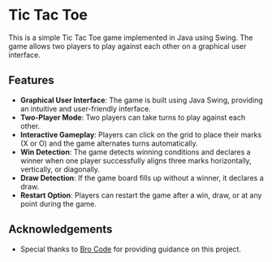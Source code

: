 # Tic Tac Toe

This is a simple Tic Tac Toe game implemented in Java using Swing. The game allows two players to play against each other on a graphical user interface.

## Features

- **Graphical User Interface**: The game is built using Java Swing, providing an intuitive and user-friendly interface.
- **Two-Player Mode**: Two players can take turns to play against each other.
- **Interactive Gameplay**: Players can click on the grid to place their marks (X or O) and the game alternates turns automatically.
- **Win Detection**: The game detects winning conditions and declares a winner when one player successfully aligns three marks horizontally, vertically, or diagonally.
- **Draw Detection**: If the game board fills up without a winner, it declares a draw.
- **Restart Option**: Players can restart the game after a win, draw, or at any point during the game.

## Acknowledgements

- Special thanks to [Bro Code](https://youtu.be/rA7tfvpkw0I?si=qh9jU3XsLTOION6t) for providing guidance on this project.
